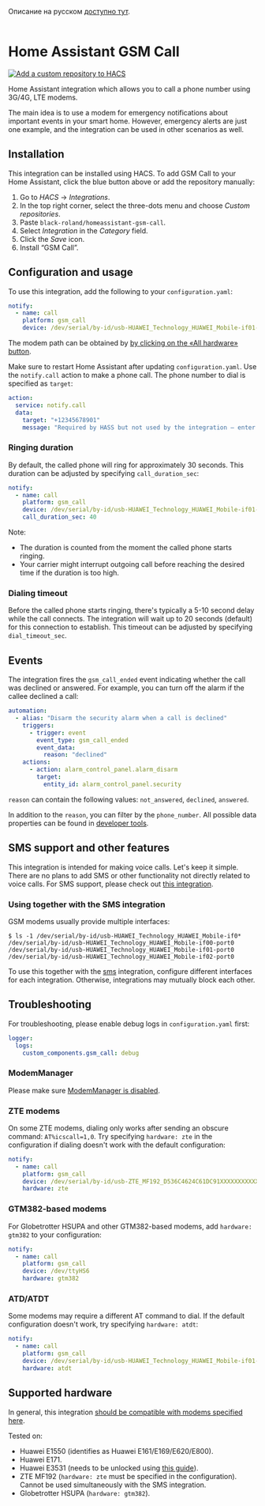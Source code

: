Описание на русском [доступно тут](./README.ru.md).
<br>
<br>

# Home Assistant GSM Call

[![Add a custom repository to HACS](https://my.home-assistant.io/badges/hacs_repository.svg)](https://my.home-assistant.io/redirect/hacs_repository/?owner=black-roland&repository=homeassistant-gsm-call&category=integration)

Home Assistant integration which allows you to call a phone number using 3G/4G, LTE modems.

The main idea is to use a modem for emergency notifications about important events in your smart home. However, emergency alerts are just one example, and the integration can be used in other scenarios as well.

## Installation

This integration can be installed using HACS. To add GSM Call to your Home Assistant, click the blue button above or add the repository manually:

1. Go to *HACS* → *Integrations*.
2. In the top right corner, select the three-dots menu and choose _Custom repositories_.
3. Paste `black-roland/homeassistant-gsm-call`.
4. Select _Integration_ in the _Category_ field.
5. Click the _Save_ icon.
6. Install “GSM Call”.

## Configuration and usage

To use this integration, add the following to your `configuration.yaml`:

```yaml
notify:
  - name: call
    platform: gsm_call
    device: /dev/serial/by-id/usb-HUAWEI_Technology_HUAWEI_Mobile-if01-port0 # modem device path
```

The modem path can be obtained by [by clicking on the «All hardware» button](https://my.home-assistant.io/redirect/hardware/).

Make sure to restart Home Assistant after updating `configuration.yaml`. Use the `notify.call` action to make a phone call. The phone number to dial is specified as `target`:

```yaml
action:
  service: notify.call
  data:
    target: "+12345678901"
    message: "Required by HASS but not used by the integration — enter any text here"
```

### Ringing duration

By default, the called phone will ring for approximately 30 seconds. This duration can be adjusted by specifying `call_duration_sec`:

```yaml
notify:
  - name: call
    platform: gsm_call
    device: /dev/serial/by-id/usb-HUAWEI_Technology_HUAWEI_Mobile-if01-port0
    call_duration_sec: 40
```

Note:
- The duration is counted from the moment the called phone starts ringing.
- Your carrier might interrupt outgoing call before reaching the desired time if the duration is too high.

### Dialing timeout

Before the called phone starts ringing, there's typically a 5-10 second delay while the call connects. The integration will wait up to 20 seconds (default) for this connection to establish. This timeout can be adjusted by specifying `dial_timeout_sec`.

## Events

The integration fires the `gsm_call_ended` event indicating whether the call was declined or answered. For example, you can turn off the alarm if the callee declined a call:

```yaml
automation:
  - alias: "Disarm the security alarm when a call is declined"
    triggers:
      - trigger: event
        event_type: gsm_call_ended
        event_data:
          reason: "declined"
    actions:
      - action: alarm_control_panel.alarm_disarm
        target:
          entity_id: alarm_control_panel.security
```

`reason` can contain the following values: `not_answered`, `declined`, `answered`.

In addition to the `reason`, you can filter by the `phone_number`. All possible data properties can be found in [developer tools](https://my.home-assistant.io/create-link/?redirect=developer_events).

## SMS support and other features

This integration is intended for making voice calls. Let's keep it simple. There are no plans to add SMS or other functionality not directly related to voice calls. For SMS support, please check out [this integration](https://www.home-assistant.io/integrations/sms/).

### Using together with the SMS integration

GSM modems usually provide multiple interfaces:

```shell
$ ls -1 /dev/serial/by-id/usb-HUAWEI_Technology_HUAWEI_Mobile-if0*
/dev/serial/by-id/usb-HUAWEI_Technology_HUAWEI_Mobile-if00-port0
/dev/serial/by-id/usb-HUAWEI_Technology_HUAWEI_Mobile-if01-port0
/dev/serial/by-id/usb-HUAWEI_Technology_HUAWEI_Mobile-if02-port0
```

To use this together with the [sms](https://www.home-assistant.io/integrations/sms/) integration, configure different interfaces for each integration. Otherwise, integrations may mutually block each other.

## Troubleshooting

For troubleshooting, please enable debug logs in `configuration.yaml` first:

```yaml
logger:
  logs:
    custom_components.gsm_call: debug
```

### ModemManager

Please make sure [ModemManager is disabled](https://askubuntu.com/questions/216114/how-can-i-remove-modem-manager-from-boot/612646).

### ZTE modems

On some ZTE modems, dialing only works after sending an obscure command: `AT%icscall=1,0`. Try specifying `hardware: zte` in the configuration if dialing doesn't work with the default configuration:

```yaml
notify:
  - name: call
    platform: gsm_call
    device: /dev/serial/by-id/usb-ZTE_MF192_D536C4624C61DC91XXXXXXXXXXXXXXXXXXXXXXXX-if00
    hardware: zte
```

### GTM382-based modems

For Globetrotter HSUPA and other GTM382-based modems, add `hardware: gtm382` to your configuration:

```yaml
notify:
  - name: call
    platform: gsm_call
    device: /dev/ttyHS6
    hardware: gtm382
```

### ATD/ATDT

Some modems may require a different AT command to dial. If the default configuration doesn't work, try specifying `hardware: atdt`:

```yaml
notify:
  - name: call
    platform: gsm_call
    device: /dev/serial/by-id/usb-HUAWEI_Technology_HUAWEI_Mobile-if01-port0
    hardware: atdt
```

## Supported hardware

In general, this integration [should be compatible with modems specified here](https://www.home-assistant.io/integrations/sms/#list-of-modems-known-to-work).

Tested on:
- Huawei E1550 (identifies as Huawei E161/E169/E620/E800).
- Huawei E171.
- Huawei E3531 (needs to be unlocked using [this guide](http://blog.asiantuntijakaveri.fi/2015/07/convert-huawei-e3372h-153-from.html)).
- ZTE MF192 (`hardware: zte` must be specified in the configuration). Cannot be used simultaneously with the SMS integration.
- Globetrotter HSUPA (`hardware: gtm382`).
